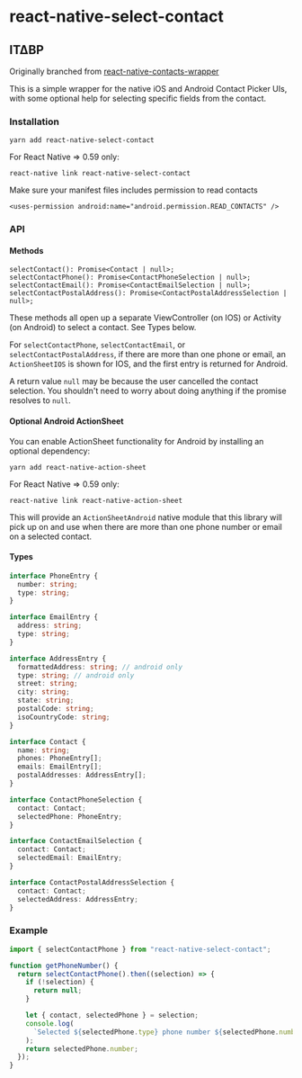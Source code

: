 # react-native-select-contact

## IT∆BP

Originally branched from [react-native-contacts-wrapper](https://github.com/LynxITDigital/react-native-contacts-wrapper)

This is a simple wrapper for the native iOS and Android Contact Picker UIs, with some optional help for selecting specific fields from the contact.

### Installation

```
yarn add react-native-select-contact
```

For React Native => 0.59 only:

```
react-native link react-native-select-contact
```

Make sure your manifest files includes permission to read contacts

```
<uses-permission android:name="android.permission.READ_CONTACTS" />
```

### API

#### Methods

```
selectContact(): Promise<Contact | null>;
selectContactPhone(): Promise<ContactPhoneSelection | null>;
selectContactEmail(): Promise<ContactEmailSelection | null>;
selectContactPostalAddress(): Promise<ContactPostalAddressSelection | null>;
```

These methods all open up a separate ViewController (on IOS) or Activity (on Android) to select a contact. See Types below.

For `selectContactPhone`, `selectContactEmail`, or `selectContactPostalAddress`, if there are more than one phone or email, an `ActionSheetIOS` is
shown for IOS, and the first entry is returned for Android.

A return value `null` may be because the user cancelled the contact selection. You shouldn't need to worry about doing
anything if the promise resolves to `null`.

#### Optional Android ActionSheet

You can enable ActionSheet functionality for Android by installing an optional dependency:

```
yarn add react-native-action-sheet
```

For React Native => 0.59 only:

```
react-native link react-native-action-sheet
```

This will provide an `ActionSheetAndroid` native module that this library will pick up on and use
when there are more than one phone number or email on a selected contact.

#### Types

```typescript
interface PhoneEntry {
  number: string;
  type: string;
}

interface EmailEntry {
  address: string;
  type: string;
}

interface AddressEntry {
  formattedAddress: string; // android only
  type: string; // android only
  street: string;
  city: string;
  state: string;
  postalCode: string;
  isoCountryCode: string;
}

interface Contact {
  name: string;
  phones: PhoneEntry[];
  emails: EmailEntry[];
  postalAddresses: AddressEntry[];
}

interface ContactPhoneSelection {
  contact: Contact;
  selectedPhone: PhoneEntry;
}

interface ContactEmailSelection {
  contact: Contact;
  selectedEmail: EmailEntry;
}

interface ContactPostalAddressSelection {
  contact: Contact;
  selectedAddress: AddressEntry;
}
```

### Example

```javascript
import { selectContactPhone } from "react-native-select-contact";

function getPhoneNumber() {
  return selectContactPhone().then((selection) => {
    if (!selection) {
      return null;
    }

    let { contact, selectedPhone } = selection;
    console.log(
      `Selected ${selectedPhone.type} phone number ${selectedPhone.number} from ${contact.name}`
    );
    return selectedPhone.number;
  });
}
```
